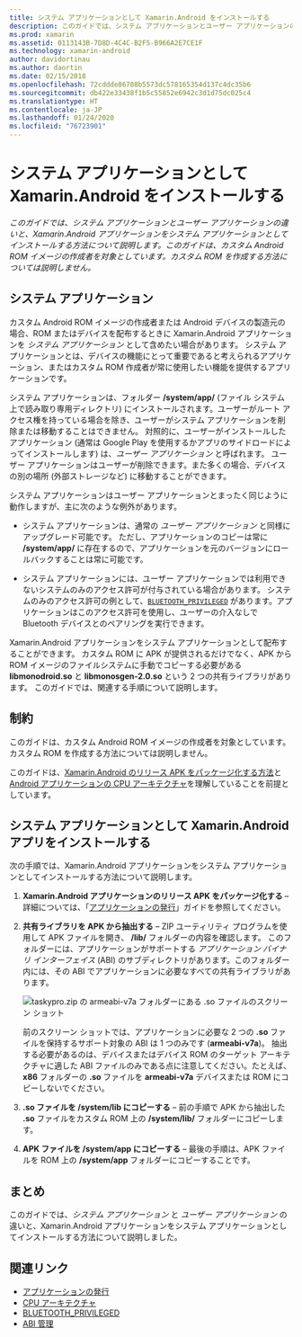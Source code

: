 ```yaml
---
title: システム アプリケーションとして Xamarin.Android をインストールする
description: このガイドでは、システム アプリケーションとユーザー アプリケーションの違いと、Xamarin.Android アプリケーションをシステム アプリケーションとしてインストールする方法について説明します。 このガイドは、カスタム Android ROM イメージの作成者を対象としています。 カスタム ROM を作成する方法については説明しません。
ms.prod: xamarin
ms.assetid: 0113143B-7D8D-4C4C-B2F5-B966A2E7CE1F
ms.technology: xamarin-android
author: davidortinau
ms.author: daortin
ms.date: 02/15/2018
ms.openlocfilehash: 72cddde86708b5573dc578165354d137c4dc35b6
ms.sourcegitcommit: db422e33438f1b5c55852e6942c3d1d75dc025c4
ms.translationtype: HT
ms.contentlocale: ja-JP
ms.lasthandoff: 01/24/2020
ms.locfileid: "76723901"
---
```

# <a name="installing-xamarinandroid-as-a-system-app"></a>システム アプリケーションとして Xamarin.Android をインストールする

_このガイドでは、システム アプリケーションとユーザー アプリケーションの違いと、Xamarin.Android アプリケーションをシステム アプリケーションとしてインストールする方法について説明します。このガイドは、カスタム Android ROM イメージの作成者を対象としています。カスタム ROM を作成する方法については説明しません。_

## <a name="system-app"></a>システム アプリケーション

カスタム Android ROM イメージの作成者または Android デバイスの製造元の場合、ROM またはデバイスを配布するときに Xamarin.Android アプリケーションを _システム アプリケーション_ として含めたい場合があります。 システム アプリケーションとは、デバイスの機能にとって重要であると考えられるアプリケーション、またはカスタム ROM 作成者が常に使用したい機能を提供するアプリケーションです。

システム アプリケーションは、フォルダー **/system/app/** (ファイル システム上で読み取り専用ディレクトリ) にインストールされます。ユーザーがルート アクセス権を持っている場合を除き、ユーザーがシステム アプリケーションを削除または移動することはできません。 対照的に、ユーザーがインストールしたアプリケーション (通常は Google Play を使用するかアプリのサイドロードによってインストールします) は、_ユーザー アプリケーション_ と呼ばれます。 ユーザー アプリケーションはユーザーが削除できます。また多くの場合、デバイスの別の場所 (外部ストレージなど) に移動することができます。

システム アプリケーションはユーザー アプリケーションとまったく同じように動作しますが、主に次のような例外があります。

- システム アプリケーションは、通常の _ユーザー アプリケーション_ と同様にアップグレード可能です。 ただし、アプリケーションのコピーは常に **/system/app/** に存在するので、アプリケーションを元のバージョンにロールバックすることは常に可能です。

- システム アプリケーションには、ユーザー アプリケーションでは利用できないシステムのみのアクセス許可が付与されている場合があります。 システムのみのアクセス許可の例として、[`BLUETOOTH_PRIVILEGED`](https://developer.android.com/reference/android/Manifest.permission.html#BLUETOOTH_PRIVILEGED) があります。アプリケーションはこのアクセス許可を使用し、ユーザーの介入なしで Bluetooth デバイスとのペアリングを実行できます。

Xamarin.Android アプリケーションをシステム アプリケーションとして配布することができます。 カスタム ROM に APK が提供されるだけでなく、APK から ROM イメージのファイルシステムに手動でコピーする必要がある **libmonodroid.so** と **libmonosgen-2.0.so** という 2 つの共有ライブラリがあります。 このガイドでは、関連する手順について説明します。

## <a name="restrictions"></a>制約

このガイドは、カスタム Android ROM イメージの作成者を対象としています。 カスタム ROM を作成する方法については説明しません。

このガイドは、[Xamarin.Android のリリース APK をパッケージ化する方法](~/android/deploy-test/publishing/index.md)と [Android アプリケーションの CPU アーキテクチャ](~/android/app-fundamentals/cpu-architectures.md)を理解していることを前提としています。

## <a name="install-a-xamarinandroid-app-as-a-system-app"></a>システム アプリケーションとして Xamarin.Android アプリをインストールする

次の手順では、Xamarin.Android アプリケーションをシステム アプリケーションとしてインストールする方法について説明します。

1. **Xamarin.Android アプリケーションのリリース APK をパッケージ化する** &ndash; 詳細については、「[アプリケーションの発行](~/android/deploy-test/publishing/index.md)」ガイドを参照してください。

2. **共有ライブラリを APK から抽出する** &ndash; ZIP ユーティリティ プログラムを使用して APK ファイルを開き、 **/lib/** フォルダーの内容を確認します。 このフォルダーには、アプリケーションがサポートする _アプリケーション バイナリ インターフェイス_ (ABI) のサブディレクトリがあります。このフォルダー内には、その ABI でアプリケーションに必要なすべての共有ライブラリがあります。

    ![taskypro.zip の armeabi-v7a フォルダーにある .so ファイルのスクリーン ショット](install-system-app-images/install-system-app-01.png)

   前のスクリーン ショットでは、アプリケーションに必要な 2 つの **.so** ファイルを保持するサポート対象の ABI は 1 つのみです (**armeabi-v7a**)。 抽出する必要があるのは、デバイスまたはデバイス ROM のターゲット アーキテクチャに適した ABI ファイルのみである点に注意してください。たとえば、**x86** フォルダーの **.so** ファイルを **armeabi-v7a** デバイスまたは ROM にコピーしないでください。

3. **.so ファイルを /system/lib にコピーする**  &ndash; 前の手順で APK から抽出した **.so** ファイルをカスタム ROM 上の **/system/lib/** フォルダーにコピーします。

4. **APK ファイルを /system/app にコピーする** &ndash; 最後の手順は、APK ファイルを ROM 上の **/system/app** フォルダーにコピーすることです。

## <a name="summary"></a>まとめ

このガイドでは、_システム アプリケーション_ と _ユーザー アプリケーション_ の違いと、Xamarin.Android アプリケーションをシステム アプリケーションとしてインストールする方法について説明しました。

## <a name="related-links"></a>関連リンク

- [アプリケーションの発行](~/android/deploy-test/publishing/index.md)
- [CPU アーキテクチャ](~/android/app-fundamentals/cpu-architectures.md)
- [BLUETOOTH_PRIVILEGED](https://developer.android.com/reference/android/Manifest.permission.html#BLUETOOTH_PRIVILEGED)
- [ABI 管理](https://developer.android.com/ndk/guides/abis)
